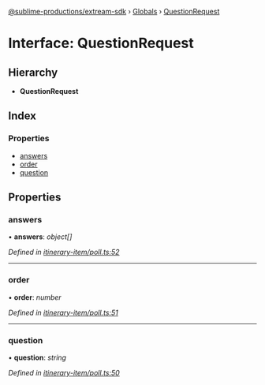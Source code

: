 [@sublime-productions/extream-sdk](../README.md) › [Globals](../globals.md) › [QuestionRequest](questionrequest.md)

# Interface: QuestionRequest

## Hierarchy

* **QuestionRequest**

## Index

### Properties

* [answers](questionrequest.md#answers)
* [order](questionrequest.md#order)
* [question](questionrequest.md#question)

## Properties

###  answers

• **answers**: *object[]*

*Defined in [itinerary-item/poll.ts:52](https://github.com/Extream-SaaS/ex-sdk/blob/34a42fe/src/itinerary-item/poll.ts#L52)*

___

###  order

• **order**: *number*

*Defined in [itinerary-item/poll.ts:51](https://github.com/Extream-SaaS/ex-sdk/blob/34a42fe/src/itinerary-item/poll.ts#L51)*

___

###  question

• **question**: *string*

*Defined in [itinerary-item/poll.ts:50](https://github.com/Extream-SaaS/ex-sdk/blob/34a42fe/src/itinerary-item/poll.ts#L50)*
